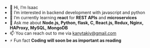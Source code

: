 - 👋 Hi, I’m Isaac
- 👀 I’m interested in backend development with javascript and python
- 🌱 I’m currently learning **react** for **REST APIs** and **microservices**
- 💬 Ask me about **Node.js, Python, flask, C, React.js, Redux, Nginx, HAProxy, MySQL, MongoDB**
- 📫 You can reach out to me via kanytakiy@gmail.com
- ⚡ Fun fact **Coding will soon be as important as reading**

<!---
Isaac-web/Isaac-web is a ✨ special ✨ repository because its `README.md` (this file) appears on your GitHub profile.
You can click the Preview link to take a look at your changes.
--->
